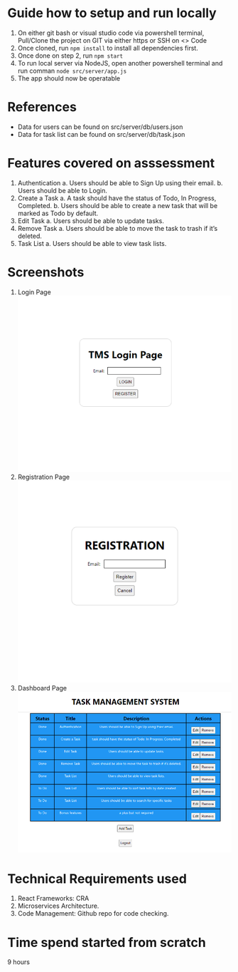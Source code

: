 # Guide how to setup and run locally
1. On either git bash or visual studio code via powershell terminal, Pull/Clone the project on GIT via either https or SSH on <> Code
2. Once cloned, run `npm install` to install all dependencies first.
3. Once done on step 2, run `npm start`
4. To run local server via NodeJS, open another powershell terminal and run comman `node src/server/app.js`
5. The app should now be operatable

# References
* Data for users can be found on src/server/db/users.json
* Data for task list can be found on src/server/db/task.json

# Features covered on asssessment
1. Authentication
    a. Users should be able to Sign Up using their email.
    b. Users should be able to Login.
2. Create a Task
    a. A task should have the status of Todo, In Progress, Completed.
    b. Users should be able to create a new task that will be marked as Todo by default.
3. Edit Task
    a. Users should be able to update tasks.
4. Remove Task
    a. Users should be able to move the task to trash if it’s deleted.
5. Task List
    a. Users should be able to view task lists.

# Screenshots
1. Login Page
![Alt text](image.png)
2. Registration Page
![Alt text](image-1.png)
3. Dashboard Page
![Alt text](image-2.png)

# Technical Requirements used
1. React Frameworks:  CRA
2. Microservices Architecture.
3. Code Management: Github repo for code checking.

# Time spend started from scratch
9 hours
